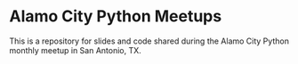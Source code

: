 # Alamo City Python Meetups

This is a repository for slides and code shared during the Alamo City Python
monthly meetup in San Antonio, TX.
